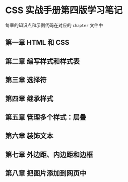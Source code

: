 # CSS 实战手册第四版学习笔记
每章的知识点和示例代码在对应的 `chapter` 文件中
## 第一章 HTML 和 CSS
## 第二章 编写样式和样式表
## 第三章 选择符
## 第四章 继承样式
## 第五章 管理多个样式：层叠
## 第六章 装饰文本
## 第七章 外边距、内边距和边框
## 第八章 把图片添加到网页中
